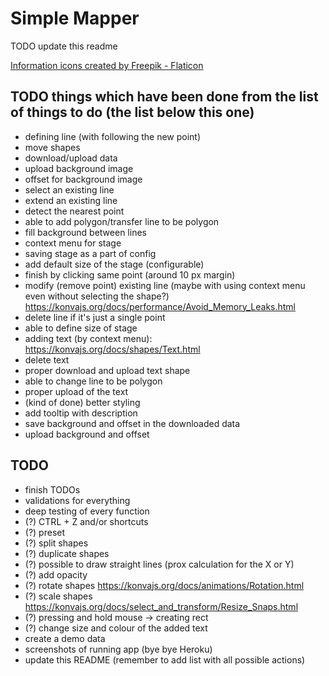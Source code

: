 # Simple Mapper

TODO update this readme

[Information icons created by Freepik - Flaticon](https://www.flaticon.com/free-icons/information)

## TODO things which have been done from the list of things to do (the list below this one)

- defining line (with following the new point)
- move shapes
- download/upload data
- upload background image
- offset for background image
- select an existing line
- extend an existing line
- detect the nearest point
- able to add polygon/transfer line to be polygon
- fill background between lines
- context menu for stage
- saving stage as a part of config
- add default size of the stage (configurable)
- finish by clicking same point (around 10 px margin)
- modify (remove point) existing line (maybe with using context menu even without selecting the shape?) https://konvajs.org/docs/performance/Avoid_Memory_Leaks.html
- delete line if it's just a single point
- able to define size of stage
- adding text (by context menu): https://konvajs.org/docs/shapes/Text.html
- delete text
- proper download and upload text shape
- able to change line to be polygon
- proper upload of the text
- (kind of done) better styling
- add tooltip with description
- save background and offset in the downloaded data
- upload background and offset

## TODO

- finish TODOs
- validations for everything
- deep testing of every function
- (?) CTRL + Z and/or shortcuts
- (?) preset
- (?) split shapes
- (?) duplicate shapes
- (?) possible to draw straight lines (prox calculation for the X or Y)
- (?) add opacity
- (?) rotate shapes https://konvajs.org/docs/animations/Rotation.html
- (?) scale shapes https://konvajs.org/docs/select_and_transform/Resize_Snaps.html
- (?) pressing and hold mouse -> creating rect
- (?) change size and colour of the added text
- create a demo data
- screenshots of running app (bye bye Heroku)
- update this README (remember to add list with all possible actions)
